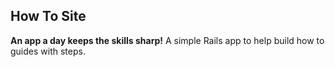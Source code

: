 ## How To Site

**An app a day keeps the skills sharp!** A simple Rails app to help build how to guides with steps.
